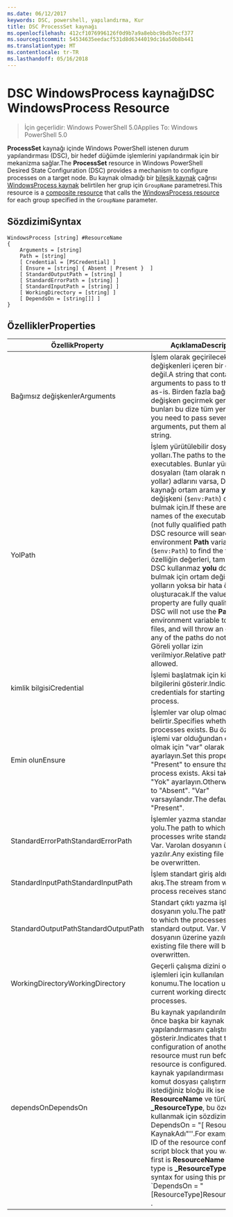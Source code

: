 ```yaml
---
ms.date: 06/12/2017
keywords: DSC, powershell, yapılandırma, Kur
title: DSC ProcessSet kaynağı
ms.openlocfilehash: 412cf1076996126f0d9b7a9a8ebbc9bdb7ecf377
ms.sourcegitcommit: 54534635eedacf531d8d6344019dc16a50b8b441
ms.translationtype: MT
ms.contentlocale: tr-TR
ms.lasthandoff: 05/16/2018
---
```

# <a name="dsc-windowsprocess-resource"></a><span data-ttu-id="a0286-103">DSC WindowsProcess kaynağı</span><span class="sxs-lookup"><span data-stu-id="a0286-103">DSC WindowsProcess Resource</span></span>

> <span data-ttu-id="a0286-104">İçin geçerlidir: Windows PowerShell 5.0</span><span class="sxs-lookup"><span data-stu-id="a0286-104">Applies To: Windows PowerShell 5.0</span></span>

<span data-ttu-id="a0286-105">**ProcessSet** kaynağı içinde Windows PowerShell istenen durum yapılandırması (DSC), bir hedef düğümde işlemlerini yapılandırmak için bir mekanizma sağlar.</span><span class="sxs-lookup"><span data-stu-id="a0286-105">The **ProcessSet** resource in Windows PowerShell Desired State Configuration (DSC) provides a mechanism to configure processes on a target node.</span></span> <span data-ttu-id="a0286-106">Bu kaynak olmadığı bir [bileşik kaynak](authoringResourceComposite.md) çağrısı [WindowsProcess kaynak](windowsProcessResource.md) belirtilen her grup için `GroupName` parametresi.</span><span class="sxs-lookup"><span data-stu-id="a0286-106">This resource is a [composite resource](authoringResourceComposite.md) that calls the [WindowsProcess resource](windowsProcessResource.md) for each group specified in the `GroupName` parameter.</span></span>

## <a name="syntax"></a><span data-ttu-id="a0286-107">Sözdizimi</span><span class="sxs-lookup"><span data-stu-id="a0286-107">Syntax</span></span>

```
WindowsProcess [string] #ResourceName
{
    Arguments = [string]
    Path = [string]
    [ Credential = [PSCredential] ]
    [ Ensure = [string] { Absent | Present }  ]
    [ StandardOutputPath = [string] ]
    [ StandardErrorPath = [string] ]
    [ StandardInputPath = [string] ]
    [ WorkingDirectory = [string] ]
    [ DependsOn = [string[]] ]
}
```

## <a name="properties"></a><span data-ttu-id="a0286-108">Özellikler</span><span class="sxs-lookup"><span data-stu-id="a0286-108">Properties</span></span>
|  <span data-ttu-id="a0286-109">Özellik</span><span class="sxs-lookup"><span data-stu-id="a0286-109">Property</span></span>  |  <span data-ttu-id="a0286-110">Açıklama</span><span class="sxs-lookup"><span data-stu-id="a0286-110">Description</span></span>   |
|---|---|
| <span data-ttu-id="a0286-111">Bağımsız değişkenler</span><span class="sxs-lookup"><span data-stu-id="a0286-111">Arguments</span></span>| <span data-ttu-id="a0286-112">İşlem olarak geçirilecek bağımsız değişkenleri içeren bir dize-değil.</span><span class="sxs-lookup"><span data-stu-id="a0286-112">A string that contains arguments to pass to the process as-is.</span></span> <span data-ttu-id="a0286-113">Birden fazla bağımsız değişken geçirmek gerekiyorsa, bunları bu dize tüm yerleştirin.</span><span class="sxs-lookup"><span data-stu-id="a0286-113">If you need to pass several arguments, put them all in this string.</span></span>|
| <span data-ttu-id="a0286-114">Yol</span><span class="sxs-lookup"><span data-stu-id="a0286-114">Path</span></span>| <span data-ttu-id="a0286-115">İşlem yürütülebilir dosya yolları.</span><span class="sxs-lookup"><span data-stu-id="a0286-115">The paths to the process executables.</span></span> <span data-ttu-id="a0286-116">Bunlar yürütülebilir dosyaları (tam olarak nitelenmiş yollar) adlarını varsa, DSC kaynağı ortam arama **yolu** değişkeni (`$env:Path`) dosyaları bulmak için.</span><span class="sxs-lookup"><span data-stu-id="a0286-116">If these are the names of the executable files (not fully qualified paths), the DSC resource will search the environment **Path** variable (`$env:Path`) to find the files.</span></span> <span data-ttu-id="a0286-117">Bu özelliğin değerleri, tam yol varsa, DSC kullanmaz **yolu** dosyaları bulmak için ortam değişkeni ve yolların yoksa bir hata özel durum oluşturacak.</span><span class="sxs-lookup"><span data-stu-id="a0286-117">If the values of this property are fully qualified paths, DSC will not use the **Path** environment variable to find the files, and will throw an error if any of the paths do not exist.</span></span> <span data-ttu-id="a0286-118">Göreli yollar izin verilmiyor.</span><span class="sxs-lookup"><span data-stu-id="a0286-118">Relative paths are not allowed.</span></span>|
| <span data-ttu-id="a0286-119">kimlik bilgisi</span><span class="sxs-lookup"><span data-stu-id="a0286-119">Credential</span></span>| <span data-ttu-id="a0286-120">İşlemi başlatmak için kimlik bilgilerini gösterir.</span><span class="sxs-lookup"><span data-stu-id="a0286-120">Indicates the credentials for starting the process.</span></span>|
| <span data-ttu-id="a0286-121">Emin olun</span><span class="sxs-lookup"><span data-stu-id="a0286-121">Ensure</span></span>| <span data-ttu-id="a0286-122">İşlemler var olup olmadığını belirtir.</span><span class="sxs-lookup"><span data-stu-id="a0286-122">Specifies whether the processes exists.</span></span> <span data-ttu-id="a0286-123">Bu özelliği işlemi var olduğundan emin olmak için "var" olarak ayarlayın.</span><span class="sxs-lookup"><span data-stu-id="a0286-123">Set this property to "Present" to ensure that the process exists.</span></span> <span data-ttu-id="a0286-124">Aksi takdirde, "Yok" ayarlayın.</span><span class="sxs-lookup"><span data-stu-id="a0286-124">Otherwise, set it to "Absent".</span></span> <span data-ttu-id="a0286-125">"Var" varsayılandır.</span><span class="sxs-lookup"><span data-stu-id="a0286-125">The default is "Present".</span></span>|
| <span data-ttu-id="a0286-126">StandardErrorPath</span><span class="sxs-lookup"><span data-stu-id="a0286-126">StandardErrorPath</span></span>| <span data-ttu-id="a0286-127">İşlemler yazma standart hatası yolu.</span><span class="sxs-lookup"><span data-stu-id="a0286-127">The path to which the processes write standard error.</span></span> <span data-ttu-id="a0286-128">Var. Varolan dosyanın üzerine yazılır.</span><span class="sxs-lookup"><span data-stu-id="a0286-128">Any existing file there will be overwritten.</span></span>|
| <span data-ttu-id="a0286-129">StandardInputPath</span><span class="sxs-lookup"><span data-stu-id="a0286-129">StandardInputPath</span></span>| <span data-ttu-id="a0286-130">İşlem standart giriş aldığı akış.</span><span class="sxs-lookup"><span data-stu-id="a0286-130">The stream from which the process receives standard input.</span></span>|
| <span data-ttu-id="a0286-131">StandardOutputPath</span><span class="sxs-lookup"><span data-stu-id="a0286-131">StandardOutputPath</span></span>| <span data-ttu-id="a0286-132">Standart çıktı yazma işlemleri için dosyanın yolu.</span><span class="sxs-lookup"><span data-stu-id="a0286-132">The path of the file to which the processes write standard output.</span></span> <span data-ttu-id="a0286-133">Var. Varolan dosyanın üzerine yazılır.</span><span class="sxs-lookup"><span data-stu-id="a0286-133">Any existing file there will be overwritten.</span></span>|
| <span data-ttu-id="a0286-134">WorkingDirectory</span><span class="sxs-lookup"><span data-stu-id="a0286-134">WorkingDirectory</span></span>| <span data-ttu-id="a0286-135">Geçerli çalışma dizini olarak işlemleri için kullanılan konumu.</span><span class="sxs-lookup"><span data-stu-id="a0286-135">The location used as the current working directory for the processes.</span></span>|
| <span data-ttu-id="a0286-136">dependsOn</span><span class="sxs-lookup"><span data-stu-id="a0286-136">DependsOn</span></span> | <span data-ttu-id="a0286-137">Bu kaynak yapılandırılmadan önce başka bir kaynak yapılandırmasını çalıştırmalısınız gösterir.</span><span class="sxs-lookup"><span data-stu-id="a0286-137">Indicates that the configuration of another resource must run before this resource is configured.</span></span> <span data-ttu-id="a0286-138">Örneğin, kaynak yapılandırması Kimliğini komut dosyası çalıştırmak istediğiniz bloğu ilk ise **ResourceName** ve türünü **_ResourceType**, bu özelliği kullanmak için sözdizimi ' DependsOn = "[ ResourceType] KaynakAdı"''.</span><span class="sxs-lookup"><span data-stu-id="a0286-138">For example, if the ID of the resource configuration script block that you want to run first is **ResourceName** and its type is **_ResourceType**, the syntax for using this property is \`DependsOn = "[ResourceType]ResourceName"\`\` .</span></span>|